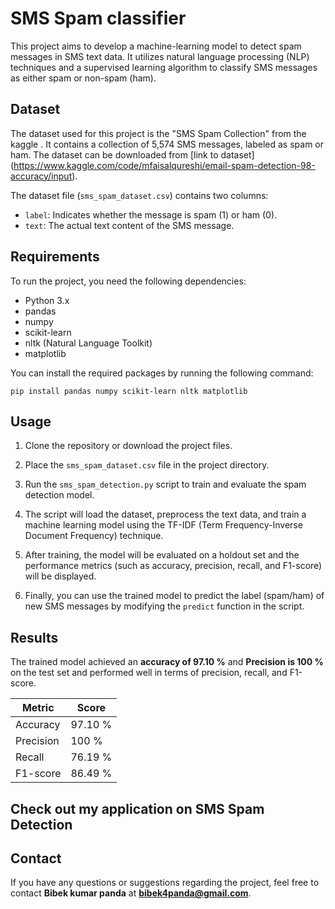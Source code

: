 # SMS Spam classifier 

This project aims to develop a machine-learning model to detect spam messages in SMS text data. It utilizes natural language processing (NLP) techniques and a supervised learning algorithm to classify SMS messages as either spam or non-spam (ham).

## Dataset

The dataset used for this project is the "SMS Spam Collection" from the kaggle . It contains a collection of 5,574 SMS messages, labeled as spam or ham. The dataset can be downloaded from [link to dataset] (https://www.kaggle.com/code/mfaisalqureshi/email-spam-detection-98-accuracy/input).

The dataset file (`sms_spam_dataset.csv`) contains two columns:
- `label`: Indicates whether the message is spam (1) or ham (0).
- `text`: The actual text content of the SMS message.

## Requirements

To run the project, you need the following dependencies:
- Python 3.x
- pandas
- numpy
- scikit-learn
- nltk (Natural Language Toolkit)
- matplotlib

You can install the required packages by running the following command:

```
pip install pandas numpy scikit-learn nltk matplotlib
```

## Usage

1. Clone the repository or download the project files.

2. Place the `sms_spam_dataset.csv` file in the project directory.

3. Run the `sms_spam_detection.py` script to train and evaluate the spam detection model.

4. The script will load the dataset, preprocess the text data, and train a machine learning model using the TF-IDF (Term Frequency-Inverse Document Frequency) technique.

5. After training, the model will be evaluated on a holdout set and the performance metrics (such as accuracy, precision, recall, and F1-score) will be displayed.

6. Finally, you can use the trained model to predict the label (spam/ham) of new SMS messages by modifying the `predict` function in the script.


## Results

The trained model achieved an **accuracy of 97.10 %** and **Precision is 100 %** on the test set and performed well in terms of precision, recall, and F1-score.

| Metric     | Score |
|------------|-------|
| Accuracy   | 97.10 %   |
| Precision | 100 %   |
| Recall     | 76.19 %   |
| F1-score   | 86.49 %   |

## Check out my application on SMS Spam Detection

## Contact

If you have any questions or suggestions regarding the project, feel free to contact **Bibek kumar panda** at **bibek4panda@gmail.com**.

